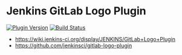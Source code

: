 # Jenkins GitLab Logo Plugin

[![Plugin Version](http://sebastian-badge.info/plugins/gitlab-logo.svg)](https://wiki.jenkins-ci.org/display/JENKINS/GitLab+Logo+Plugin)
[![Build Status](https://ci.jenkins.io/buildStatus/icon?job=Plugins/gitlab-logo-plugin/master)](https://ci.jenkins.io/job/Plugins/gitlab-logo-plugin/master)

* https://wiki.jenkins-ci.org/display/JENKINS/GitLab+Logo+Plugin
* https://github.com/jenkinsci/gitlab-logo-plugin
